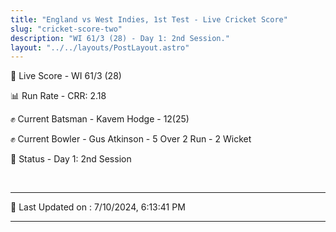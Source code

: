 ```yaml
---
title: "England vs West Indies, 1st Test - Live Cricket Score"
slug: "cricket-score-two"
description: "WI 61/3 (28) - Day 1: 2nd Session."
layout: "../../layouts/PostLayout.astro"
---
```


🔴 Live Score - WI 61/3 (28)  

📊 Run Rate - CRR: 2.18  

✊ Current Batsman - Kavem Hodge - 12(25)  

✊ Current Bowler - Gus Atkinson - 5 Over 2 Run - 2 Wicket  

📑 Status - Day 1: 2nd Session

<br />

***

📝 Last Updated on : 7/10/2024, 6:13:41 PM

***

